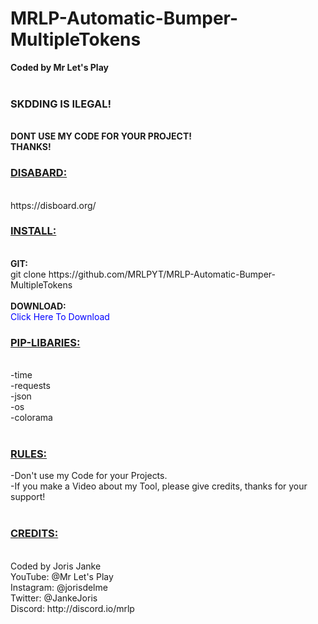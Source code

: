 # MRLP-Automatic-Bumper-MultipleTokens
<!DOCTYPE html>
<body>
    <b>Coded by Mr Let's Play</b><br><br>
    <b><h3>SKDDING IS ILEGAL!</h3><br>DONT USE MY CODE FOR YOUR PROJECT!<br>THANKS!</b>
    <br>
    <h3><u><b>DISABARD:</b></u></h3><br>
    https://disboard.org/
    <h3><u><b>INSTALL:</b></u></h3><br>
    <b>GIT:</b><br>
    git clone https://github.com/MRLPYT/MRLP-Automatic-Bumper-MultipleTokens<br><br>
    <b>DOWNLOAD:</b><br>
    <a style="color: blue;">Click Here To Download</a>
    <h3><u><b>PIP-LIBARIES:</b></u></h3><br>
    -time<br>
    -requests<br>
    -json<br>
    -os<br>
    -colorama<br><br>
    <h3><u><b>RULES:</b></u></h3>
    -Don't use my Code for your Projects.<br>
    -If you make a Video about my Tool, please give credits, thanks for your support!<br>
    <br>
    <h3><u><b>CREDITS:</b></u></h3><br>
    Coded by Joris Janke<br>
    YouTube: @Mr Let's Play<br>
    Instagram: @jorisdelme<br>
    Twitter: @JankeJoris<br>
    Discord: http://discord.io/mrlp
    <br>
</body>
</html>
